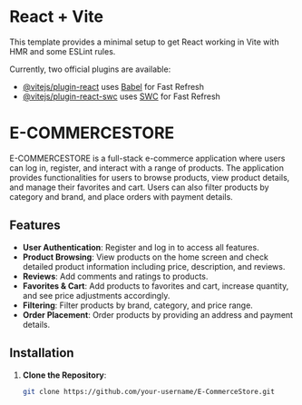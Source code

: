 # React + Vite

This template provides a minimal setup to get React working in Vite with HMR and some ESLint rules.

Currently, two official plugins are available:

- [@vitejs/plugin-react](https://github.com/vitejs/vite-plugin-react/blob/main/packages/plugin-react/README.md) uses [Babel](https://babeljs.io/) for Fast Refresh
- [@vitejs/plugin-react-swc](https://github.com/vitejs/vite-plugin-react-swc) uses [SWC](https://swc.rs/) for Fast Refresh

# E-COMMERCESTORE

E-COMMERCESTORE is a full-stack e-commerce application where users can log in, register, and interact with a range of products. The application provides functionalities for users to browse products, view product details, and manage their favorites and cart. Users can also filter products by category and brand, and place orders with payment details.

## Features

- **User Authentication**: Register and log in to access all features.
- **Product Browsing**: View products on the home screen and check detailed product information including price, description, and reviews.
- **Reviews**: Add comments and ratings to products.
- **Favorites & Cart**: Add products to favorites and cart, increase quantity, and see price adjustments accordingly.
- **Filtering**: Filter products by brand, category, and price range.
- **Order Placement**: Order products by providing an address and payment details.

## Installation

1. **Clone the Repository**:
   ```bash
   git clone https://github.com/your-username/E-CommerceStore.git
   ```
